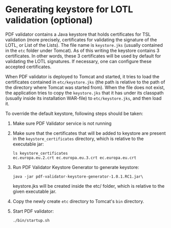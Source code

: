 # Generating keystore for LOTL validation (optional)

PDF validator contains a Java keystore that holds certificates for TSL
validation (more precisely, certificates for validating the signature of
the LOTL, or List of the Lists). The file name is `keystore.jks`
(usually contained in the `etc` folder under Tomcat). As of this writing
the keystore contains 3 certificates. In other words, these 3
certificates will be used by default for validating the LOTL signatures.
If necessary, one can configure these accepted certificates.

When PDF validator is deployed to Tomcat and started, it tries to load
the certificates contained in `etc/keystore.jks` (the path is relative
to the path of the directory where Tomcat was started from). When the
file does not exist, the application tries to copy the `keystore.jks`
that it has under its classpath (usually inside its installation
WAR-file) to `etc/keystore.jks`, and then load it.

To override the default keystore, following steps should be taken:

1.  Make sure PDF Validator service is not running
2.  Make sure that the certificates that will be added to keystore are
    present in the `keystore_certificates` directory, which is relative
    to the executable jar:

    	ls keystore_certificates
    	ec.europa.eu.2.crt ec.europa.eu.3.crt ec.europa.eu.crt

3.  Run PDF Validator Keystore Generator to generate keystore:

		java -jar pdf-validator-keystore-generator-1.0.1.RC1.jar\

    keystore.jks will be created inside the etc/ folder, which is
    relative to the given executable jar.

4.  Copy the newly create `etc` directory to Tomcat's `bin` directory.
5.  Start PDF validator:

	    ./bin/startup.sh


